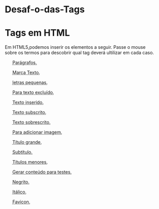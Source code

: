# Desaf-o-das-Tags
<!DOCTYPE html>
<html lang="pt-br">
<head>
    <meta charset="UTF-8">
    <meta http-equiv="X-UA-Compatible" content="IE=edge">
    <meta name="viewport" content="width=device-width, initial-scale=1.0">
    <link rel="shortcut icon" href="sapo lapis.ico" type="image/x-icon">
    <title>Tags em HTML</title>

</head>
<body>
<H1>Tags em HTML</H1>  
<P>Em HTML5,podemos inserir os elementos a seguir. Passe o mouse <br> sobre os termos para descobrir qual tag deverá ultilizar em cada caso. </P>  
<ol>
    <P><abbr title="Use a tag 'P'">Parágrafos.</abbr></P>
    <p><abbr title="Use a tag MARK">Marca Texto.</abbr></p>
    <P><abbr title="Use a tag SMALL">letras pequenas.</abbr></P>
    <P><abbr title="Use a tag DEL">Para texto excluído.</abbr></P>
    <P><abbr title="Use a tag INSS">Texto inserido.</abbr></P>
    <p><abbr title="Use a tag SUP">Texto subscrito.</abbr></p>
    <p><abbr title="Use a tag SUB">Texto sobrescrito.</abbr></p>
    <p><abbr title="Use a tag IMG">Para adicionar imagem.</abbr></p>
    <P><abbr title="Use a tag H1">Título grande.</abbr></P>
    <P><abbr title="Use a tag H2">Subtítulo.</abbr></P>
    <P><abbr title="Use a tag H3">Títulos menores.</abbr></P>
    <P><abbr title="Use a tag LOREM">Gerar conteúdo para testes.</abbr></P>
    <P><abbr title="Use a tag STRONG">Negrito.</abbr></P>
    <P><abbr title="Use a tag EM">Itálico.</abbr></P>
    <P><abbr title="Use a tag LINK FAVICON">Favicon.</abbr></P>
</ol>


</body>
</html>
